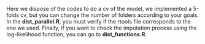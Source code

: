 
Here we dispose of the codes to do a cv of the model, we implemented a 5-folds cv, but you can change the number of folders according to your goals. In the **dist_parallel.R**, you must verify if the rtools file corresponds to the one we used. Finally, if you want to check the imputation process using the log-likelihood function, you can go to **dist_functions.R**. 
